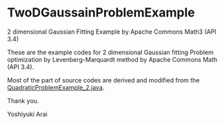 # TwoDGaussainProblemExample
2 dimensional Gaussian Fitting Example by Apache Commons Math3 (API 3.4)

These are the example codes for 2 dimensional Gaussian fitting Problem optimization by Levenberg-Marquardt method by Apache Commons Math (API 3.4).

Most of the part of source codes are derived and modified from the [QuadraticProblemExample_2.java](https://github.com/arayoshipta/QuadraticProblemExample2).

Thank you.

Yoshiyuki Arai
